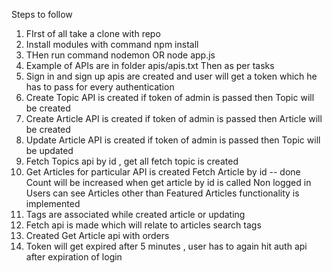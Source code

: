 Steps to follow
1. FIrst of all take a clone with repo
2. Install modules with command npm install 
3. THen run command nodemon OR node app.js 
4. Example of APIs are in folder apis/apis.txt
Then as per tasks 
1. Sign in and sign up apis are created and user will get a token which he has to pass for every authentication
2. Create Topic API is created if token of admin is passed then Topic will be created 
3. Create Article API is created if token of admin is passed then Article will be created  
4. Update Article API is created if token of admin is passed then Topic will be updated
5. Fetch Topics api by id , get all fetch topic is created
6. Get Articles for particular API is created 
    Fetch Article by id -- done 
    Count will be increased when get article by id is called 
    Non logged in Users can see Articles other than Featured Articles functionality is implemented
7. Tags are associated while created article or updating
8. Fetch api is made which will relate to articles search tags
9. Created Get Article api with orders 
10. Token will get expired after 5 minutes , user has to again hit auth api after expiration of login 